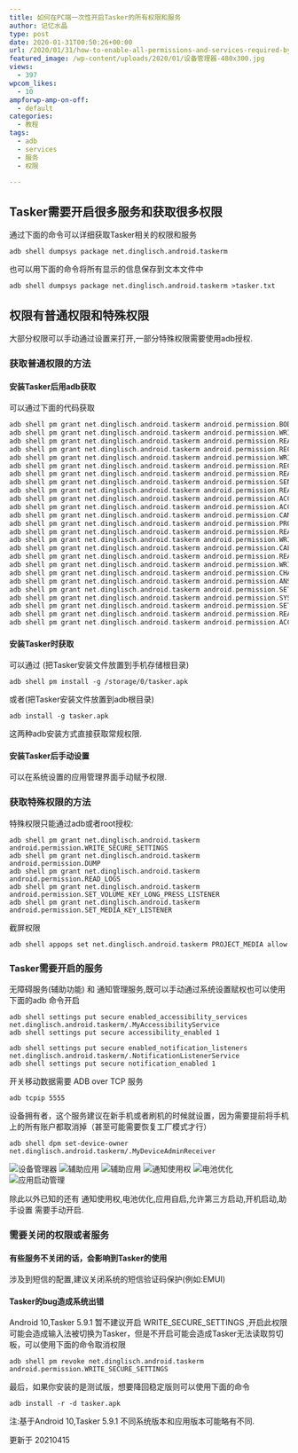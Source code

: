 ```yaml
---
title: 如何在PC端一次性开启Tasker的所有权限和服务
author: 记忆水晶
type: post
date: 2020-01-31T00:50:26+00:00
url: /2020/01/31/how-to-enable-all-permissions-and-services-required-by-tasker-in-pc.html
featured_image: /wp-content/uploads/2020/01/设备管理器-480x300.jpg
views:
  - 397
wpcom_likes:
  - 10
ampforwp-amp-on-off:
  - default
categories:
  - 教程
tags:
  - adb
  - services
  - 服务
  - 权限

---
```

## Tasker需要开启很多服务和获取很多权限

通过下面的命令可以详细获取Tasker相关的权限和服务

```adb shell dumpsys package net.dinglisch.android.taskerm```

也可以用下面的命令将所有显示的信息保存到文本文件中

```adb shell dumpsys package net.dinglisch.android.taskerm >tasker.txt```

## 权限有普通权限和特殊权限

大部分权限可以手动通过设置来打开,一部分特殊权限需要使用adb授权.

### 获取普通权限的方法

#### 安装Tasker后用adb获取

可以通过下面的代码获取

```adb shell pm grant net.dinglisch.android.taskerm android.permission.PACKAGE_USAGE_STATS
adb shell pm grant net.dinglisch.android.taskerm android.permission.BODY_SENSORS
adb shell pm grant net.dinglisch.android.taskerm android.permission.WRITE_CALL_LOG
adb shell pm grant net.dinglisch.android.taskerm android.permission.READ_CALL_LOG
adb shell pm grant net.dinglisch.android.taskerm android.permission.RECEIVE_SMS
adb shell pm grant net.dinglisch.android.taskerm android.permission.WRITE_EXTERNAL_STORAGE
adb shell pm grant net.dinglisch.android.taskerm android.permission.RECORD_AUDIO
adb shell pm grant net.dinglisch.android.taskerm android.permission.READ_PHONE_STATE
adb shell pm grant net.dinglisch.android.taskerm android.permission.SEND_SMS
adb shell pm grant net.dinglisch.android.taskerm android.permission.READ_SMS
adb shell pm grant net.dinglisch.android.taskerm android.permission.ACCESS_FINE_LOCATION
adb shell pm grant net.dinglisch.android.taskerm android.permission.ACCESS_COARSE_LOCATION
adb shell pm grant net.dinglisch.android.taskerm android.permission.CAMERA
adb shell pm grant net.dinglisch.android.taskerm android.permission.PROCESS_OUTGOING_CALLS
adb shell pm grant net.dinglisch.android.taskerm android.permission.READ_CONTACTS
adb shell pm grant net.dinglisch.android.taskerm android.permission.WRITE_CONTACTS
adb shell pm grant net.dinglisch.android.taskerm android.permission.CALL_PHONE
adb shell pm grant net.dinglisch.android.taskerm android.permission.READ_CALENDAR
adb shell pm grant net.dinglisch.android.taskerm android.permission.WRITE_CALENDAR
adb shell pm grant net.dinglisch.android.taskerm android.permission.CHANGE_CONFIGURATION
adb shell pm grant net.dinglisch.android.taskerm android.permission.ANSWER_PHONE_CALLS
adb shell pm grant net.dinglisch.android.taskerm android.permission.SET_MEDIA_KEY_LISTENER
adb shell pm grant net.dinglisch.android.taskerm android.permission.SYSTEM_ALERT_WINDOW
adb shell pm grant net.dinglisch.android.taskerm android.permission.SET_PROCESS_LIMIT
adb shell pm grant net.dinglisch.android.taskerm android.permission.READ_EXTERNAL_STORAGE
adb shell pm grant net.dinglisch.android.taskerm android.permission.ACCESS_BACKGROUND_LOCATION
```

#### 安装Tasker时获取

可以通过 (把Tasker安装文件放置到手机存储根目录)

```
adb shell pm install -g /storage/0/tasker.apk
```

或者(把Tasker安装文件放置到adb根目录)

```
adb install -g tasker.apk
```

这两种adb安装方式直接获取常规权限.

#### 安装Tasker后手动设置

可以在系统设置的应用管理界面手动赋予权限.

### 获取特殊权限的方法

特殊权限只能通过adb或者root授权:

```
adb shell pm grant net.dinglisch.android.taskerm android.permission.WRITE_SECURE_SETTINGS
adb shell pm grant net.dinglisch.android.taskerm android.permission.DUMP
adb shell pm grant net.dinglisch.android.taskerm android.permission.READ_LOGS
adb shell pm grant net.dinglisch.android.taskerm android.permission.SET_VOLUME_KEY_LONG_PRESS_LISTENER
adb shell pm grant net.dinglisch.android.taskerm android.permission.SET_MEDIA_KEY_LISTENER
```

截屏权限

```
adb shell appops set net.dinglisch.android.taskerm PROJECT_MEDIA allow
```

### Tasker需要开启的服务

无障碍服务(辅助功能) 和 通知管理服务,既可以手动通过系统设置赋权也可以使用下面的adb 命令开启

```
adb shell settings put secure enabled_accessibility_services net.dinglisch.android.taskerm/.MyAccessibilityService
adb shell settings put secure accessibility_enabled 1

adb shell settings put secure enabled_notification_listeners net.dinglisch.android.taskerm/.NotificationListenerService
adb shell settings put secure notification_enabled 1
```

开关移动数据需要 ADB over TCP 服务

```
adb tcpip 5555
```

设备拥有者，这个服务建议在新手机或者刷机的时候就设置，因为需要提前将手机上的所有账户都取消掉（甚至可能需要恢复工厂模式才行）

```
adb shell dpm set-device-owner net.dinglisch.android.taskerm/.MyDeviceAdminReceiver
```

![设备管理器][1] 
![辅助应用][2]
![辅助应用][3]
![通知使用权][4]
![电池优化][5]
![应用启动管理][6]

除此以外已知的还有 通知使用权,电池优化,应用自启,允许第三方启动,开机启动,助手设置 需要手动开启.

### 需要关闭的权限或者服务

#### 有些服务不关闭的话，会影响到Tasker的使用

涉及到短信的配置,建议关闭系统的短信验证码保护(例如:EMUI)

#### Tasker的bug造成系统出错

Android 10,Tasker 5.9.1 暂不建议开启 WRITE\_SECURE\_SETTINGS ,开启此权限可能会造成输入法被切换为Tasker，但是不开启可能会造成Tasker无法读取剪切板，可以使用下面的命令取消权限

```
adb shell pm revoke net.dinglisch.android.taskerm android.permission.WRITE_SECURE_SETTINGS
```

最后，如果你安装的是测试版，想要降回稳定版则可以使用下面的命令

```
adb install -r -d tasker.apk
```

注:基于Android 10,Tasker 5.9.1 不同系统版本和应用版本可能略有不同.


更新于 20210415


[1]: https://ishare-cf.oss-cn-hongkong.aliyuncs.com/2020/01/%E8%AE%BE%E5%A4%87%E7%AE%A1%E7%90%86%E5%99%A8.jpg
[2]: https://ishare-cf.oss-cn-hongkong.aliyuncs.com/2020/01/%E8%BE%85%E5%8A%A9%E5%BA%94%E7%94%A8a.jpg
[3]: https://ishare-cf.oss-cn-hongkong.aliyuncs.com/2020/01/%E8%BE%85%E5%8A%A9%E5%BA%94%E7%94%A8b.jpg
[4]: https://ishare-cf.oss-cn-hongkong.aliyuncs.com/2020/01/%E9%80%9A%E7%9F%A5%E4%BD%BF%E7%94%A8%E6%9D%83.jpg
[5]: https://ishare-cf.oss-cn-hongkong.aliyuncs.com/2020/01/%E7%94%B5%E6%B1%A0%E4%BC%98%E5%8C%96.jpg
[6]: https://ishare-cf.oss-cn-hongkong.aliyuncs.com/2020/01/%E5%BA%94%E7%94%A8%E5%90%AF%E5%8A%A8%E7%AE%A1%E7%90%86.jpg
